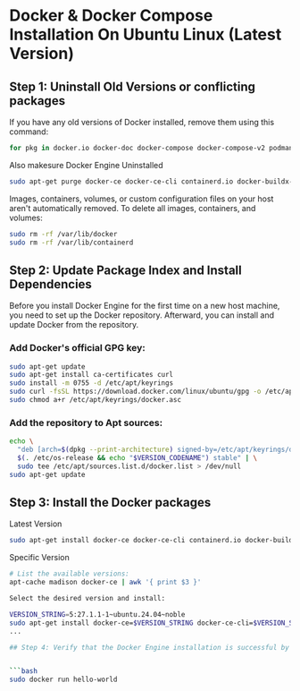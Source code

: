 # Docker & Docker Compose Installation On Ubuntu Linux (Latest Version)

## Step 1: Uninstall Old Versions or conflicting packages
If you have any old versions of Docker installed, remove them using this command:

```bash
for pkg in docker.io docker-doc docker-compose docker-compose-v2 podman-docker containerd runc; do sudo apt-get remove $pkg; done
```
Also makesure Docker Engine Uninstalled
```bash
sudo apt-get purge docker-ce docker-ce-cli containerd.io docker-buildx-plugin docker-compose-plugin docker-ce-rootless-extras
```
Images, containers, volumes, or custom configuration files on your host aren't automatically removed. To delete all images, containers, and volumes:
```bash
sudo rm -rf /var/lib/docker
sudo rm -rf /var/lib/containerd
```

## Step 2: Update Package Index and Install Dependencies

Before you install Docker Engine for the first time on a new host machine, you need to set up the Docker repository. Afterward, you can install and update Docker from the repository.

### Add Docker's official GPG key:
```bash
sudo apt-get update
sudo apt-get install ca-certificates curl
sudo install -m 0755 -d /etc/apt/keyrings
sudo curl -fsSL https://download.docker.com/linux/ubuntu/gpg -o /etc/apt/keyrings/docker.asc
sudo chmod a+r /etc/apt/keyrings/docker.asc
```
### Add the repository to Apt sources:
```bash
echo \
  "deb [arch=$(dpkg --print-architecture) signed-by=/etc/apt/keyrings/docker.asc] https://download.docker.com/linux/ubuntu \
  $(. /etc/os-release && echo "$VERSION_CODENAME") stable" | \
  sudo tee /etc/apt/sources.list.d/docker.list > /dev/null
sudo apt-get update
```

## Step 3: Install the Docker packages

Latest Version

```bash
sudo apt-get install docker-ce docker-ce-cli containerd.io docker-buildx-plugin docker-compose-plugin
```

Specific Version
```bash
# List the available versions:
apt-cache madison docker-ce | awk '{ print $3 }'

Select the desired version and install:

VERSION_STRING=5:27.1.1-1~ubuntu.24.04~noble
sudo apt-get install docker-ce=$VERSION_STRING docker-ce-cli=$VERSION_STRING containerd.io docker-buildx-plugin docker-compose-plugin
...

## Step 4: Verify that the Docker Engine installation is successful by running the hello-world image.


```bash
sudo docker run hello-world
```

